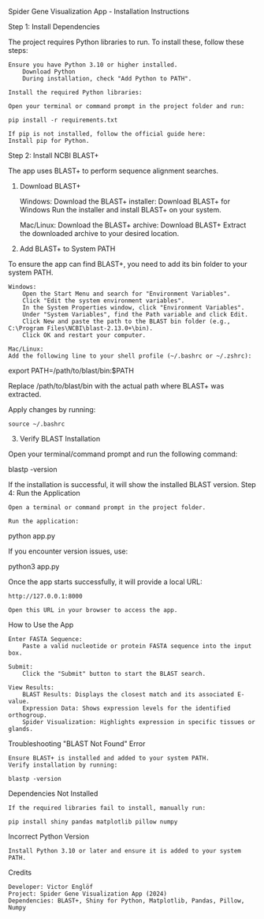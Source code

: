 Spider Gene Visualization App - Installation Instructions


Step 1: Install Dependencies

The project requires Python libraries to run. To install these, follow these steps:

    Ensure you have Python 3.10 or higher installed.
        Download Python
        During installation, check "Add Python to PATH".

    Install the required Python libraries:

    Open your terminal or command prompt in the project folder and run:

    pip install -r requirements.txt  

    If pip is not installed, follow the official guide here:
    Install pip for Python.

Step 2: Install NCBI BLAST+

The app uses BLAST+ to perform sequence alignment searches.
1. Download BLAST+

    Windows:
        Download the BLAST+ installer:
        Download BLAST+ for Windows
        Run the installer and install BLAST+ on your system.

    Mac/Linux:
        Download the BLAST+ archive:
        Download BLAST+
        Extract the downloaded archive to your desired location.

2. Add BLAST+ to System PATH

To ensure the app can find BLAST+, you need to add its bin folder to your system PATH.

    Windows:
        Open the Start Menu and search for "Environment Variables".
        Click "Edit the system environment variables".
        In the System Properties window, click "Environment Variables".
        Under "System Variables", find the Path variable and click Edit.
        Click New and paste the path to the BLAST bin folder (e.g., C:\Program Files\NCBI\blast-2.13.0+\bin).
        Click OK and restart your computer.

    Mac/Linux:
    Add the following line to your shell profile (~/.bashrc or ~/.zshrc):

export PATH=/path/to/blast/bin:$PATH  

Replace /path/to/blast/bin with the actual path where BLAST+ was extracted.

Apply changes by running:

    source ~/.bashrc  

3. Verify BLAST Installation

Open your terminal/command prompt and run the following command:

blastp -version  

If the installation is successful, it will show the installed BLAST version.
Step 4: Run the Application

    Open a terminal or command prompt in the project folder.

    Run the application:

python app.py  

If you encounter version issues, use:

python3 app.py  

Once the app starts successfully, it will provide a local URL:

    http://127.0.0.1:8000  

    Open this URL in your browser to access the app.

How to Use the App

    Enter FASTA Sequence:
        Paste a valid nucleotide or protein FASTA sequence into the input box.

    Submit:
        Click the "Submit" button to start the BLAST search.

    View Results:
        BLAST Results: Displays the closest match and its associated E-value.
        Expression Data: Shows expression levels for the identified orthogroup.
        Spider Visualization: Highlights expression in specific tissues or glands.

Troubleshooting
"BLAST Not Found" Error

    Ensure BLAST+ is installed and added to your system PATH.
    Verify installation by running:

    blastp -version  

Dependencies Not Installed

    If the required libraries fail to install, manually run:

    pip install shiny pandas matplotlib pillow numpy  

Incorrect Python Version

    Install Python 3.10 or later and ensure it is added to your system PATH.

Credits

    Developer: Victor Englöf
    Project: Spider Gene Visualization App (2024)
    Dependencies: BLAST+, Shiny for Python, Matplotlib, Pandas, Pillow, Numpy
